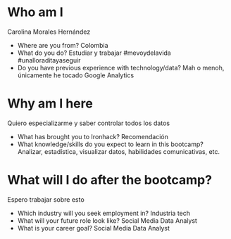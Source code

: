 # Who am I
Carolina Morales Hernández
* Where are you from?
Colombia
* What do you do?
Estudiar y trabajar #mevoydelavida #unalloraditayaseguir
* Do you have previous experience with technology/data?
Mah o menoh, únicamente he tocado Google Analytics
# Why am I here
Quiero especializarme y saber controlar todos los datos
* What has brought you to Ironhack?
Recomendación
* What knowledge/skills do you expect to learn in this bootcamp?
Analizar, estadística, visualizar datos, habilidades comunicativas, etc.
# What will I do after the bootcamp?
Espero trabajar sobre esto
* Which industry will you seek employment in?
Industria tech
* What will your future role look like?
Social Media Data Analyst
* What is your career goal?
Social Media Data Analyst